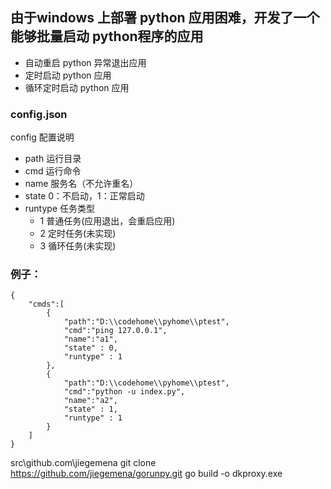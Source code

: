 ## 由于windows 上部署 python 应用困难，开发了一个能够批量启动 python程序的应用

- 自动重启 python 异常退出应用
- 定时启动 python 应用
- 循环定时启动 python 应用


### config.json

config 配置说明

- path 运行目录
- cmd 运行命令
- name 服务名（不允许重名）
- state 0：不启动，1：正常启动
- runtype 任务类型 
    - 1 普通任务(应用退出，会重启应用)
    - 2 定时任务(未实现)
    - 3 循环任务(未实现)

### 例子：
```
{
    "cmds":[
        {
            "path":"D:\\codehome\\pyhome\\ptest",
            "cmd":"ping 127.0.0.1",
            "name":"a1",
            "state" : 0,
            "runtype" : 1
        },
        {
            "path":"D:\\codehome\\pyhome\\ptest",
            "cmd":"python -u index.py",
            "name":"a2",
            "state" : 1,
            "runtype" : 1
        }
    ]
}
```


src\github.com\jiegemena
git clone https://github.com/jiegemena/gorunpy.git
go build -o dkproxy.exe
